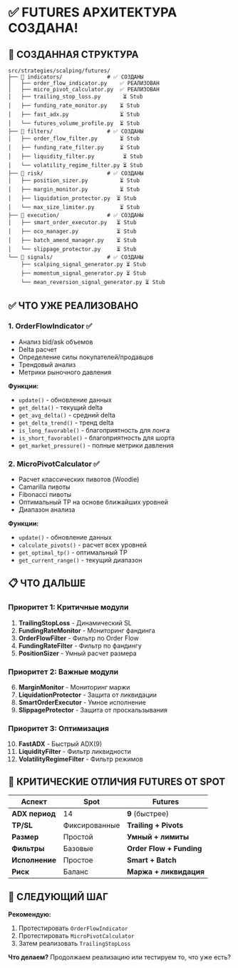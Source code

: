 # ✅ FUTURES АРХИТЕКТУРА СОЗДАНА!

## 📁 СОЗДАННАЯ СТРУКТУРА

```
src/strategies/scalping/futures/
├── 📁 indicators/              # ✅ СОЗДАНЫ
│   ├── order_flow_indicator.py    ✅ РЕАЛИЗОВАН
│   ├── micro_pivot_calculator.py  ✅ РЕАЛИЗОВАН
│   ├── trailing_stop_loss.py       ⏳ Stub
│   ├── funding_rate_monitor.py    ⏳ Stub
│   ├── fast_adx.py                ⏳ Stub
│   └── futures_volume_profile.py  ⏳ Stub
├── 📁 filters/                 # ✅ СОЗДАНЫ
│   ├── order_flow_filter.py       ⏳ Stub
│   ├── funding_rate_filter.py     ⏳ Stub
│   ├── liquidity_filter.py         ⏳ Stub
│   └── volatility_regime_filter.py ⏳ Stub
├── 📁 risk/                    # ✅ СОЗДАНЫ
│   ├── position_sizer.py          ⏳ Stub
│   ├── margin_monitor.py          ⏳ Stub
│   ├── liquidation_protector.py  ⏳ Stub
│   └── max_size_limiter.py        ⏳ Stub
├── 📁 execution/               # ✅ СОЗДАНЫ
│   ├── smart_order_executor.py   ⏳ Stub
│   ├── oco_manager.py            ⏳ Stub
│   ├── batch_amend_manager.py    ⏳ Stub
│   └── slippage_protector.py     ⏳ Stub
└── 📁 signals/                 # ✅ СОЗДАНЫ
    ├── scalping_signal_generator.py ⏳ Stub
    ├── momentum_signal_generator.py ⏳ Stub
    └── mean_reversion_signal_generator.py ⏳ Stub
```

## ✅ ЧТО УЖЕ РЕАЛИЗОВАНО

### 1. OrderFlowIndicator ✅
- Анализ bid/ask объемов
- Delta расчет
- Определение силы покупателей/продавцов
- Трендовый анализ
- Метрики рыночного давления

**Функции:**
- `update()` - обновление данных
- `get_delta()` - текущий delta
- `get_avg_delta()` - средний delta
- `get_delta_trend()` - тренд delta
- `is_long_favorable()` - благоприятность для лонга
- `is_short_favorable()` - благоприятность для шорта
- `get_market_pressure()` - полные метрики давления

### 2. MicroPivotCalculator ✅
- Расчет классических пивотов (Woodie)
- Camarilla пивоты
- Fibonacci пивоты
- Оптимальный TP на основе ближайших уровней
- Диапазон анализа

**Функции:**
- `update()` - обновление данных
- `calculate_pivots()` - расчет всех уровней
- `get_optimal_tp()` - оптимальный TP
- `get_current_range()` - текущий диапазон

## 📋 ЧТО ДАЛЬШЕ

### Приоритет 1: Критичные модули
1. **TrailingStopLoss** - Динамический SL
2. **FundingRateMonitor** - Мониторинг фандинга
3. **OrderFlowFilter** - Фильтр по Order Flow
4. **FundingRateFilter** - Фильтр по фандингу
5. **PositionSizer** - Умный расчет размера

### Приоритет 2: Важные модули
6. **MarginMonitor** - Мониторинг маржи
7. **LiquidationProtector** - Защита от ликвидации
8. **SmartOrderExecutor** - Умное исполнение
9. **SlippageProtector** - Защита от проскальзывания

### Приоритет 3: Оптимизация
10. **FastADX** - Быстрый ADX(9)
11. **LiquidityFilter** - Фильтр ликвидности
12. **VolatilityRegimeFilter** - Фильтр режимов

## 🎯 КРИТИЧЕСКИЕ ОТЛИЧИЯ FUTURES ОТ SPOT

| Аспект | Spot | Futures |
|--------|------|---------|
| **ADX период** | 14 | **9** (быстрее) |
| **TP/SL** | Фиксированные | **Trailing + Pivots** |
| **Размер** | Простой | **Умный + лимиты** |
| **Фильтры** | Базовые | **Order Flow + Funding** |
| **Исполнение** | Простое | **Smart + Batch** |
| **Риск** | Баланс | **Маржа + ликвидация** |

## 🚀 СЛЕДУЮЩИЙ ШАГ

**Рекомендую:**
1. Протестировать `OrderFlowIndicator`
2. Протестировать `MicroPivotCalculator`
3. Затем реализовать `TrailingStopLoss`

**Что делаем?** Продолжаем реализацию или тестируем то, что уже есть?
